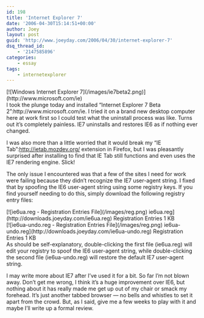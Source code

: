 ```yaml
---
id: 198
title: 'Internet Explorer 7'
date: '2006-04-30T15:14:51+00:00'
author: Joey
layout: post
guid: 'http://www.joeyday.com/2006/04/30/internet-explorer-7'
dsq_thread_id:
    - '2147585896'
categories:
    - essay
tags:
    - internetexplorer
---
```


<div class="rpic">[![Windows Internet Explorer 7](/images/ie7beta2.png)](http://www.microsoft.com/ie)</div>I took the plunge today and installed “Internet Explorer 7 Beta 2”:http://www.microsoft.com/ie. I tried it on a brand new desktop computer here at work first so I could test what the uninstall process was like. Turns out it’s completely painless. IE7 uninstalls and restores IE6 as if nothing ever changed.

I was also more than a little worried that it would break my “IE Tab”:http://ietab.mozdev.org/ extension in Firefox, but I was pleasantly surprised after installing to find that IE Tab still functions and even uses the IE7 rendering engine. Slick!

The only issue I encountered was that a few of the sites I need for work were failing because they didn’t recognize the IE7 user-agent string. I fixed that by spoofing the IE6 user-agent string using some registry keys. If you find yourself needing to do this, simply download the following registry entry files:

<div class="filetile">[![ie6ua.reg - Registration Entries File](/images/reg.png) ie6ua.reg](http://downloads.joeyday.com/ie6ua.reg)  
Registration Entries  
1 KB</div><div class="filetile">[![ie6ua-undo.reg - Registration Entries File](/images/reg.png) ie6ua-undo.reg](http://downloads.joeyday.com/ie6ua-undo.reg)  
Registration Entries  
1 KB</div>As should be self-explanatory, double-clicking the first file (ie6ua.reg) will edit your registry to spoof the IE6 user-agent string, while double-clicking the second file (ie6ua-undo.reg) will restore the default IE7 user-agent string.

I may write more about IE7 after I’ve used it for a bit. So far I’m not blown away. Don’t get me wrong, I think it’s a huge improvement over IE6, but nothing about it has really made me get up out of my chair or smack my forehead. It’s just another tabbed browser — no bells and whistles to set it apart from the crowd. But, as I said, give me a few weeks to play with it and maybe I’ll write up a formal review.
